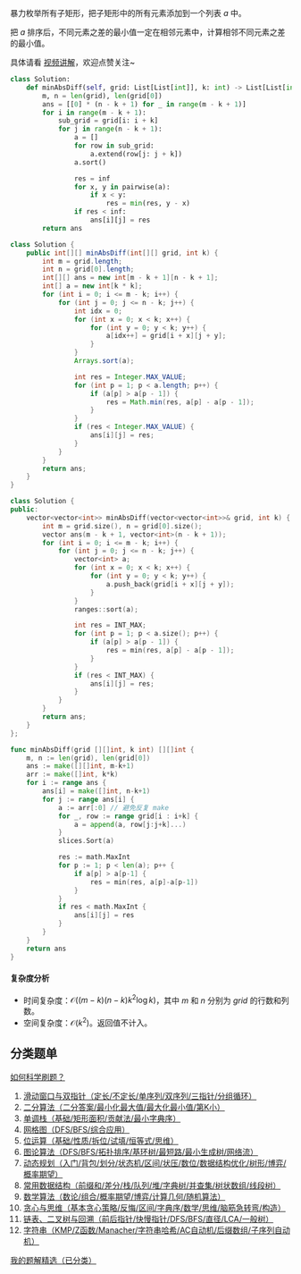 暴力枚举所有子矩形，把子矩形中的所有元素添加到一个列表 $a$ 中。

把 $a$ 排序后，不同元素之差的最小值一定在相邻元素中，计算相邻不同元素之差的最小值。

具体请看 [视频讲解](https://www.bilibili.com/video/BV1Dz76zfEdi/?t=10m54s)，欢迎点赞关注~

```py [sol-Python3]
class Solution:
    def minAbsDiff(self, grid: List[List[int]], k: int) -> List[List[int]]:
        m, n = len(grid), len(grid[0])
        ans = [[0] * (n - k + 1) for _ in range(m - k + 1)]
        for i in range(m - k + 1):
            sub_grid = grid[i: i + k]
            for j in range(n - k + 1):
                a = []
                for row in sub_grid:
                    a.extend(row[j: j + k])
                a.sort()

                res = inf
                for x, y in pairwise(a):
                    if x < y:
                        res = min(res, y - x)
                if res < inf:
                    ans[i][j] = res
        return ans
```

```java [sol-Java]
class Solution {
    public int[][] minAbsDiff(int[][] grid, int k) {
        int m = grid.length;
        int n = grid[0].length;
        int[][] ans = new int[m - k + 1][n - k + 1];
        int[] a = new int[k * k];
        for (int i = 0; i <= m - k; i++) {
            for (int j = 0; j <= n - k; j++) {
                int idx = 0;
                for (int x = 0; x < k; x++) {
                    for (int y = 0; y < k; y++) {
                        a[idx++] = grid[i + x][j + y];
                    }
                }
                Arrays.sort(a);

                int res = Integer.MAX_VALUE;
                for (int p = 1; p < a.length; p++) {
                    if (a[p] > a[p - 1]) {
                        res = Math.min(res, a[p] - a[p - 1]);
                    }
                }
                if (res < Integer.MAX_VALUE) {
                    ans[i][j] = res;
                }
            }
        }
        return ans;
    }
}
```

```cpp [sol-C++]
class Solution {
public:
    vector<vector<int>> minAbsDiff(vector<vector<int>>& grid, int k) {
        int m = grid.size(), n = grid[0].size();
        vector ans(m - k + 1, vector<int>(n - k + 1));
        for (int i = 0; i <= m - k; i++) {
            for (int j = 0; j <= n - k; j++) {
                vector<int> a;
                for (int x = 0; x < k; x++) {
                    for (int y = 0; y < k; y++) {
                        a.push_back(grid[i + x][j + y]);
                    }
                }
                ranges::sort(a);

                int res = INT_MAX;
                for (int p = 1; p < a.size(); p++) {
                    if (a[p] > a[p - 1]) {
                        res = min(res, a[p] - a[p - 1]);
                    }
                }
                if (res < INT_MAX) {
                    ans[i][j] = res;
                }
            }
        }
        return ans;
    }
};
```

```go [sol-Go]
func minAbsDiff(grid [][]int, k int) [][]int {
	m, n := len(grid), len(grid[0])
	ans := make([][]int, m-k+1)
	arr := make([]int, k*k)
	for i := range ans {
		ans[i] = make([]int, n-k+1)
		for j := range ans[i] {
			a := arr[:0] // 避免反复 make
			for _, row := range grid[i : i+k] {
				a = append(a, row[j:j+k]...)
			}
			slices.Sort(a)

			res := math.MaxInt
			for p := 1; p < len(a); p++ {
				if a[p] > a[p-1] {
					res = min(res, a[p]-a[p-1])
				}
			}
			if res < math.MaxInt {
				ans[i][j] = res
			}
		}
	}
	return ans
}
```

#### 复杂度分析

- 时间复杂度：$\mathcal{O}((m-k)(n-k)k^2\log k)$，其中 $m$ 和 $n$ 分别为 $\textit{grid}$ 的行数和列数。
- 空间复杂度：$\mathcal{O}(k^2)$。返回值不计入。

## 分类题单

[如何科学刷题？](https://leetcode.cn/circle/discuss/RvFUtj/)

1. [滑动窗口与双指针（定长/不定长/单序列/双序列/三指针/分组循环）](https://leetcode.cn/circle/discuss/0viNMK/)
2. [二分算法（二分答案/最小化最大值/最大化最小值/第K小）](https://leetcode.cn/circle/discuss/SqopEo/)
3. [单调栈（基础/矩形面积/贡献法/最小字典序）](https://leetcode.cn/circle/discuss/9oZFK9/)
4. [网格图（DFS/BFS/综合应用）](https://leetcode.cn/circle/discuss/YiXPXW/)
5. [位运算（基础/性质/拆位/试填/恒等式/思维）](https://leetcode.cn/circle/discuss/dHn9Vk/)
6. [图论算法（DFS/BFS/拓扑排序/基环树/最短路/最小生成树/网络流）](https://leetcode.cn/circle/discuss/01LUak/)
7. [动态规划（入门/背包/划分/状态机/区间/状压/数位/数据结构优化/树形/博弈/概率期望）](https://leetcode.cn/circle/discuss/tXLS3i/)
8. [常用数据结构（前缀和/差分/栈/队列/堆/字典树/并查集/树状数组/线段树）](https://leetcode.cn/circle/discuss/mOr1u6/)
9. [数学算法（数论/组合/概率期望/博弈/计算几何/随机算法）](https://leetcode.cn/circle/discuss/IYT3ss/)
10. [贪心与思维（基本贪心策略/反悔/区间/字典序/数学/思维/脑筋急转弯/构造）](https://leetcode.cn/circle/discuss/g6KTKL/)
11. [链表、二叉树与回溯（前后指针/快慢指针/DFS/BFS/直径/LCA/一般树）](https://leetcode.cn/circle/discuss/K0n2gO/)
12. [字符串（KMP/Z函数/Manacher/字符串哈希/AC自动机/后缀数组/子序列自动机）](https://leetcode.cn/circle/discuss/SJFwQI/)

[我的题解精选（已分类）](https://github.com/EndlessCheng/codeforces-go/blob/master/leetcode/SOLUTIONS.md)
